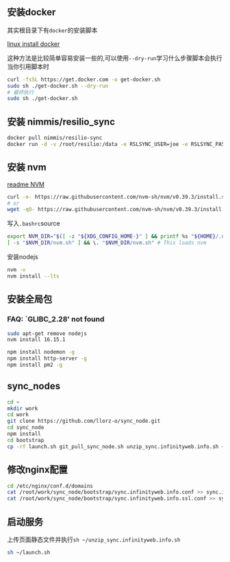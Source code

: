 ## 安装docker

其实根目录下有`docker`的安装脚本

[linux install docker](https://docs.docker.com/engine/install/ubuntu/#install-using-the-convenience-script)

这种方法是比较简单容易安装一些的,可以使用`--dry-run`学习什么步骤脚本会执行当你引用脚本时

```bash
curl -fsSL https://get.docker.com -o get-docker.sh
sudo sh ./get-docker.sh --dry-run
# 最终执行
sudo sh ./get-docker.sh
```

## 安装 nimmis/resilio_sync

```bash
docker pull nimmis/resilio-sync
docker run -d -v /root/resilio:/data -e RSLSYNC_USER=joe -e RSLSYNC_PASS=zlc725361 --name sync -p 8888:8888 -p 33333:33333 nimmis/resilio-sync
```

## 安装 nvm

[readme NVM](https://github.com/nvm-sh/nvm#installing-and-updating)

```bash
curl -o- https://raw.githubusercontent.com/nvm-sh/nvm/v0.39.3/install.sh | bash
# or
wget -qO- https://raw.githubusercontent.com/nvm-sh/nvm/v0.39.3/install.sh | bash
```

写入`.bashrc`source

```bash
export NVM_DIR="$([ -z "${XDG_CONFIG_HOME-}" ] && printf %s "${HOME}/.nvm" || printf %s "${XDG_CONFIG_HOME}/nvm")"
[ -s "$NVM_DIR/nvm.sh" ] && \. "$NVM_DIR/nvm.sh" # This loads nvm
```

安装nodejs

```bash
nvm -v
nvm install --lts
```

## 安装全局包


### FAQ: `GLIBC_2.28' not found

```bash
sudo apt-get remove nodejs
nvm install 16.15.1
```

```bash
npm install nodemon -g
npm install http-server -g
npm install pm2 -g
```

## sync_nodes

```bash
cd ~
mkdir work
cd work
git clone https://github.com/llorz-o/sync_node.git
cd sync_node
npm install
cd bootstrap
cp -rf launch.sh git_pull_sync_node.sh unzip_sync.infinityweb.info.sh ~
```

## 修改nginx配置

```bash
cd /etc/nginx/conf.d/domains
cat /root/work/sync_node/bootstrap/sync.infinityweb.info.conf >> sync.infinityweb.info.conf
cat /root/work/sync_node/bootstrap/sync.infinityweb.info.ssl.conf >> sync.infinityweb.info.ssl.conf
```

## 启动服务

上传页面静态文件并执行`sh ~/unzip_sync.infinityweb.info.sh`

```bash
sh ~/launch.sh
```
